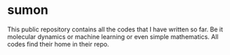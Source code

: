 # sumon
This public repository contains all the codes that I have written so far. Be it molecular dynamics or machine learning or even simple mathematics. All codes find their home in their repo.
